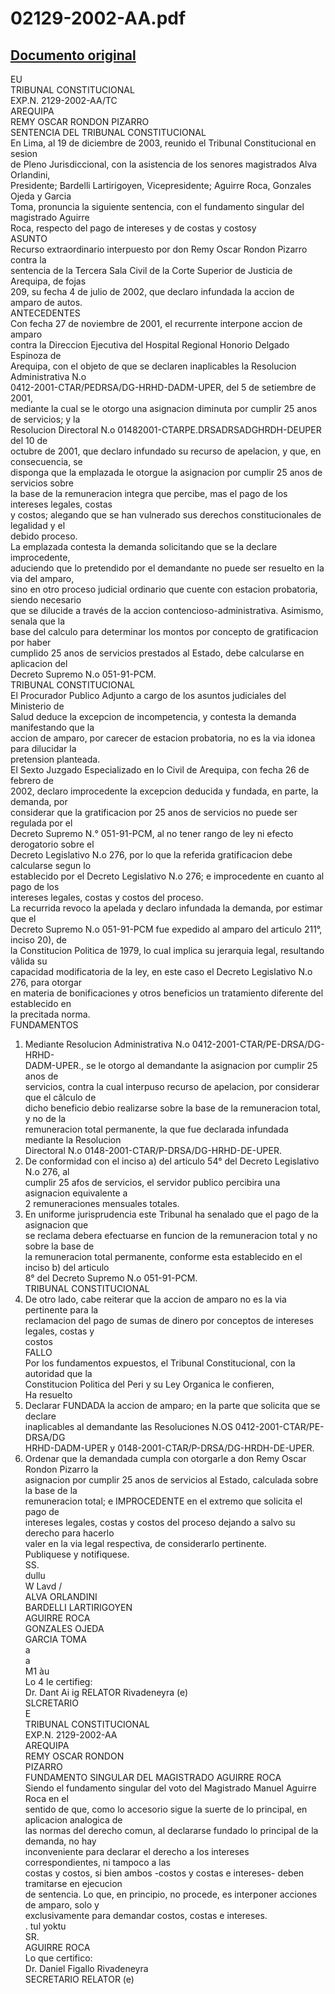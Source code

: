 
02129-2002-AA.pdf
=================
  
[Documento original](https://tc.gob.pe/jurisprudencia/2004/02129-2002-AA.pdf)  
---  
EU  
TRIBUNAL CONSTITUCIONAL  
EXP.N. 2129-2002-AA/TC  
AREQUIPA  
REMY OSCAR RONDON PIZARRO  
SENTENCIA DEL TRIBUNAL CONSTITUCIONAL  
En Lima, al 19 de diciembre de 2003, reunido el Tribunal Constitucional en sesion  
de Pleno Jurisdiccional, con la asistencia de los senores magistrados Alva Orlandini,  
Presidente; Bardelli Lartirigoyen, Vicepresidente; Aguirre Roca, Gonzales Ojeda y Garcia  
Toma, pronuncia la siguiente sentencia, con el fundamento singular del magistrado Aguirre  
Roca, respecto del pago de intereses y de costas y costosy  
ASUNTO  
Recurso extraordinario interpuesto por don Remy Oscar Rondon Pizarro contra la  
sentencia de la Tercera Sala Civil de la Corte Superior de Justicia de Arequipa, de fojas  
209, su fecha 4 de julio de 2002, que declaro infundada la accion de amparo de autos.  
ANTECEDENTES  
Con fecha 27 de noviembre de 2001, el recurrente interpone accion de amparo  
contra la Direccion Ejecutiva del Hospital Regional Honorio Delgado Espinoza de  
Arequipa, con el objeto de que se declaren inaplicables la Resolucion Administrativa N.o  
0412-2001-CTAR/PEDRSA/DG-HRHD-DADM-UPER, del 5 de setiembre de 2001,  
mediante la cual se le otorgo una asignacion diminuta por cumplir 25 anos de servicios; y la  
Resolucion Directoral N.o 01482001-CTARPE.DRSADRSADGHRDH-DEUPER del 10 de  
octubre de 2001, que declaro infundado su recurso de apelacion, y que, en consecuencia, se  
disponga que la emplazada le otorgue la asignacion por cumplir 25 anos de servicios sobre  
la base de la remuneracion integra que percibe, mas el pago de los intereses legales, costas  
y costos; alegando que se han vulnerado sus derechos constitucionales de legalidad y el  
debido proceso.  
La emplazada contesta la demanda solicitando que se la declare improcedente,  
aduciendo que lo pretendido por el demandante no puede ser resuelto en la via del amparo,  
sino en otro proceso judicial ordinario que cuente con estacion probatoria, siendo necesario  
que se dilucide a través de la accion contencioso-administrativa. Asimismo, senala que la  
base del calculo para determinar los montos por concepto de gratificacion por haber  
cumplido 25 anos de servicios prestados al Estado, debe calcularse en aplicacion del  
Decreto Supremo N.o 051-91-PCM.  
TRIBUNAL CONSTITUCIONAL  
El Procurador Publico Adjunto a cargo de los asuntos judiciales del Ministerio de  
Salud deduce la excepcion de incompetencia, y contesta la demanda manifestando que la  
accion de amparo, por carecer de estacion probatoria, no es la via idonea para dilucidar la  
pretension planteada.  
El Sexto Juzgado Especializado en lo Civil de Arequipa, con fecha 26 de febrero de  
2002, declaro improcedente la excepcion deducida y fundada, en parte, la demanda, por  
considerar que la gratificacion por 25 anos de servicios no puede ser regulada por el  
Decreto Supremo N.° 051-91-PCM, al no tener rango de ley ni efecto derogatorio sobre el  
Decreto Legislativo N.o 276, por lo que la referida gratificacion debe calcularse segun lo  
establecido por el Decreto Legislativo N.o 276; e improcedente en cuanto al pago de los  
intereses legales, costas y costos del proceso.  
La recurrida revoco la apelada y declaro infundada la demanda, por estimar que el  
Decreto Supremo N.o 051-91-PCM fue expedido al amparo del articulo 211°, inciso 20), de  
la Constitucion Politica de 1979, lo cual implica su jerarquia legal, resultando vâlida su  
capacidad modificatoria de la ley, en este caso el Decreto Legislativo N.o 276, para otorgar  
en materia de bonificaciones y otros beneficios un tratamiento diferente del establecido en  
la precitada norma.  
FUNDAMENTOS  
1. Mediante Resolucion Administrativa N.o 0412-2001-CTAR/PE-DRSA/DG-HRHD-  
DADM-UPER., se le otorgo al demandante la asignacion por cumplir 25 anos de  
servicios, contra la cual interpuso recurso de apelacion, por considerar que el câlculo de  
dicho beneficio debio realizarse sobre la base de la remuneracion total, y no de la  
remuneracion total permanente, la que fue declarada infundada mediante la Resolucion  
Directoral N.o 0148-2001-CTAR/P-DRSA/DG-HRHD-DE-UPER.  
2. De conformidad con el inciso a) del articulo 54° del Decreto Legislativo N.o 276, al  
cumplir 25 afos de servicios, el servidor publico percibira una asignacion equivalente a  
2 remuneraciones mensuales totales.  
3. En uniforme jurisprudencia este Tribunal ha senalado que el pago de la asignacion que  
se reclama debera efectuarse en funcion de la remuneracion total y no sobre la base de  
la remuneracion total permanente, conforme esta establecido en el inciso b) del articulo  
8° del Decreto Supremo N.o 051-91-PCM.  
TRIBUNAL CONSTITUCIONAL  
4. De otro lado, cabe reiterar que la accion de amparo no es la via pertinente para la  
reclamacion del pago de sumas de dinero por conceptos de intereses legales, costas y  
costos  
FALLO  
Por los fundamentos expuestos, el Tribunal Constitucional, con la autoridad que la  
Constitucion Politica del Peri y su Ley Organica le confieren,  
Ha resuelto  
1. Declarar FUNDADA la accion de amparo; en la parte que solicita que se declare  
inaplicables al demandante las Resoluciones N.OS 0412-2001-CTAR/PE-DRSA/DG  
HRHD-DADM-UPER y 0148-2001-CTAR/P-DRSA/DG-HRDH-DE-UPER.  
2. Ordenar que la demandada cumpla con otorgarle a don Remy Oscar Rondon Pizarro la  
asignacion por cumplir 25 anos de servicios al Estado, calculada sobre la base de la  
remuneracion total; e IMPROCEDENTE en el extremo que solicita el pago de  
intereses legales, costas y costos del proceso dejando a salvo su derecho para hacerlo  
valer en la via legal respectiva, de considerarlo pertinente.  
Publiquese y notifiquese.  
SS.  
dullu  
W Lavd /  
ALVA ORLANDINI  
BARDELLI LARTIRIGOYEN  
AGUIRRE ROCA  
GONZALES OJEDA  
GARCIA TOMA  
a  
a  
M1 àu  
Lo 4 le certifieg:  
Dr. Dant Ai ig RELATOR Rivadeneyra (e)  
SLCRETARIO  
E  
TRIBUNAL CONSTITUCIONAL  
EXP.N. 2129-2002-AA  
AREQUIPA  
REMY OSCAR RONDON  
PIZARRO  
FUNDAMENTO SINGULAR DEL MAGISTRADO AGUIRRE ROCA  
Siendo el fundamento singular del voto del Magistrado Manuel Aguirre Roca en el  
sentido de que, como lo accesorio sigue la suerte de lo principal, en aplicacion analogica de  
las normas del derecho comun, al declararse fundado lo principal de la demanda, no hay  
inconveniente para declarar el derecho a los intereses correspondientes, ni tampoco a las  
costas y costos, si bien ambos -costos y costas e intereses- deben tramitarse en ejecucion  
de sentencia. Lo que, en principio, no procede, es interponer acciones de amparo, solo y  
exclusivamente para demandar costos, costas e intereses.  
. tul yoktu  
SR.  
AGUIRRE ROCA  
Lo que certifico:  
Dr. Daniel Figallo Rivadeneyra  
SECRETARIO RELATOR (e)